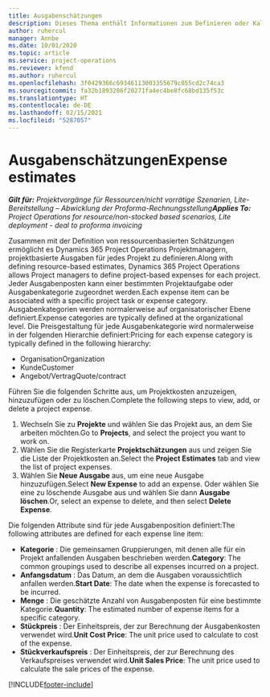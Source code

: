 ```yaml
---
title: Ausgabenschätzungen
description: Dieses Thema enthält Informationen zum Definieren oder Kalkulieren projektbasierter Ausgaben.
author: ruhercul
manager: Annbe
ms.date: 10/01/2020
ms.topic: article
ms.service: project-operations
ms.reviewer: kfend
ms.author: ruhercul
ms.openlocfilehash: 3f0429366c69346113003355679c055cd2c74ca3
ms.sourcegitcommit: fa32b1893286f20271fa4ec4be8fc68bd135f53c
ms.translationtype: HT
ms.contentlocale: de-DE
ms.lasthandoff: 02/15/2021
ms.locfileid: "5287057"
---
```

# <a name="expense-estimates"></a><span data-ttu-id="d85d2-103">Ausgabenschätzungen</span><span class="sxs-lookup"><span data-stu-id="d85d2-103">Expense estimates</span></span>
<span data-ttu-id="d85d2-104">_**Gilt für:** Projektvorgänge für Ressourcen/nicht vorrätige Szenarien, Lite-Bereitstellung – Abwicklung der Proforma-Rechnungsstellung_</span><span class="sxs-lookup"><span data-stu-id="d85d2-104">_**Applies To:** Project Operations for resource/non-stocked based scenarios, Lite deployment - deal to proforma invoicing_</span></span>

<span data-ttu-id="d85d2-105">Zusammen mit der Definition von ressourcenbasierten Schätzungen ermöglicht es Dynamics 365 Project Operations Projektmanagern, projektbasierte Ausgaben für jedes Projekt zu definieren.</span><span class="sxs-lookup"><span data-stu-id="d85d2-105">Along with defining resource-based estimates, Dynamics 365 Project Operations allows Project managers to define project-based expenses for each project.</span></span> <span data-ttu-id="d85d2-106">Jeder Ausgabenposten kann einer bestimmten Projektaufgabe oder Ausgabenkategorie zugeordnet werden.</span><span class="sxs-lookup"><span data-stu-id="d85d2-106">Each expense item can be associated with a specific project task or expense category.</span></span> <span data-ttu-id="d85d2-107">Ausgabenkategorien werden normalerweise auf organisatorischer Ebene definiert.</span><span class="sxs-lookup"><span data-stu-id="d85d2-107">Expense categories are typically defined at the organizational level.</span></span> <span data-ttu-id="d85d2-108">Die Preisgestaltung für jede Ausgabenkategorie wird normalerweise in der folgenden Hierarchie definiert:</span><span class="sxs-lookup"><span data-stu-id="d85d2-108">Pricing for each expense category is typically defined in the following hierarchy:</span></span>

- <span data-ttu-id="d85d2-109">Organisation</span><span class="sxs-lookup"><span data-stu-id="d85d2-109">Organization</span></span>
- <span data-ttu-id="d85d2-110">Kunde</span><span class="sxs-lookup"><span data-stu-id="d85d2-110">Customer</span></span>
- <span data-ttu-id="d85d2-111">Angebot/Vertrag</span><span class="sxs-lookup"><span data-stu-id="d85d2-111">Quote/contract</span></span>

<span data-ttu-id="d85d2-112">Führen Sie die folgenden Schritte aus, um Projektkosten anzuzeigen, hinzuzufügen oder zu löschen.</span><span class="sxs-lookup"><span data-stu-id="d85d2-112">Complete the following steps to view, add, or delete a project expense.</span></span>

1. <span data-ttu-id="d85d2-113">Wechseln Sie zu **Projekte** und wählen Sie das Projekt aus, an dem Sie arbeiten möchten.</span><span class="sxs-lookup"><span data-stu-id="d85d2-113">Go to **Projects**, and select the project you want to work on.</span></span>
2. <span data-ttu-id="d85d2-114">Wählen Sie die Registerkarte **Projektschätzungen** aus und zeigen Sie die Liste der Projektkosten an.</span><span class="sxs-lookup"><span data-stu-id="d85d2-114">Select the **Project Estimates** tab and view the list of project expenses.</span></span>
3. <span data-ttu-id="d85d2-115">Wählen Sie **Neue Ausgabe** aus, um eine neue Ausgabe hinzuzufügen.</span><span class="sxs-lookup"><span data-stu-id="d85d2-115">Select **New Expense** to add an expense.</span></span> <span data-ttu-id="d85d2-116">Oder wählen Sie eine zu löschende Ausgabe aus und wählen Sie dann **Ausgabe löschen**.</span><span class="sxs-lookup"><span data-stu-id="d85d2-116">Or, select an expense to delete, and then select **Delete Expense**.</span></span>

<span data-ttu-id="d85d2-117">Die folgenden Attribute sind für jede Ausgabenposition definiert:</span><span class="sxs-lookup"><span data-stu-id="d85d2-117">The following attributes are defined for each expense line item:</span></span>

- <span data-ttu-id="d85d2-118">**Kategorie** : Die gemeinsamen Gruppierungen, mit denen alle für ein Projekt anfallenden Ausgaben beschrieben werden.</span><span class="sxs-lookup"><span data-stu-id="d85d2-118">**Category**: The common groupings used to describe all expenses incurred on a project.</span></span>
- <span data-ttu-id="d85d2-119">**Anfangsdatum** : Das Datum, an dem die Ausgaben voraussichtlich anfallen werden.</span><span class="sxs-lookup"><span data-stu-id="d85d2-119">**Start Date**: The date when the expense is forecasted to be incurred.</span></span>
- <span data-ttu-id="d85d2-120">**Menge** : Die geschätzte Anzahl von Ausgabenposten für eine bestimmte Kategorie.</span><span class="sxs-lookup"><span data-stu-id="d85d2-120">**Quantity**: The estimated number of expense items for a specific category.</span></span>
- <span data-ttu-id="d85d2-121">**Stückpreis** : Der Einheitspreis, der zur Berechnung der Ausgabenkosten verwendet wird.</span><span class="sxs-lookup"><span data-stu-id="d85d2-121">**Unit Cost Price**: The unit price used to calculate to cost of the expense.</span></span>
- <span data-ttu-id="d85d2-122">**Stückverkaufspreis** : Der Einheitspreis, der zur Berechnung des Verkaufspreises verwendet wird.</span><span class="sxs-lookup"><span data-stu-id="d85d2-122">**Unit Sales Price**: The unit price used to calculate the sale prices of the expense.</span></span>



[!INCLUDE[footer-include](../includes/footer-banner.md)]